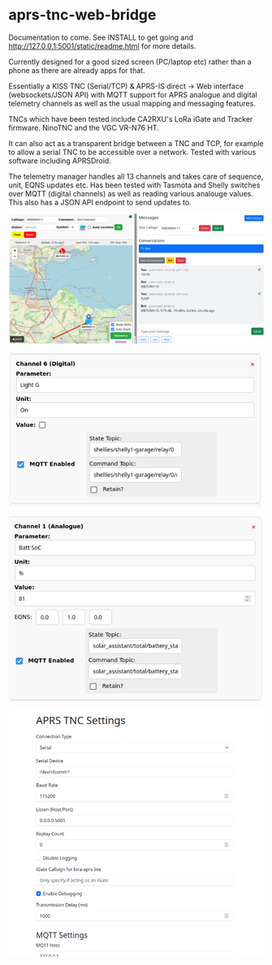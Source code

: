 # aprs-tnc-web-bridge

Documentation to come. See INSTALL to get going and http://127.0.0.1:5001/static/readme.html for more details. 

Currently designed for a good sized screen (PC/laptop etc) rather than a phone as there are already apps for that.

Essentially a KISS TNC (Serial/TCP) & APRS-IS direct -> Web interface (websockets/JSON API) with MQTT support for APRS analogue and digital telemetry channels as well as the usual mapping and messaging features.

TNCs which have been tested include CA2RXU's LoRa iGate and Tracker firmware. NinoTNC and the VGC VR-N76 HT.

It can also act as a transparent bridge between a TNC and TCP, for example to allow a serial TNC to be accessible over a network. Tested with various software including APRSDroid.

The telemetry manager handles all 13 channels and takes care of sequence, unit, EQNS updates etc. Has been tested with Tasmota and Shelly switches over MQTT (digital channels) as well as reading various analouge values. This also has a JSON API endpoint to send updates to.

![map](images/map-messages.png)


![digi](images/digital-telemetry.png)

![analogue](images/analogue-telemetry.png)

![settings](images/settings.png)
